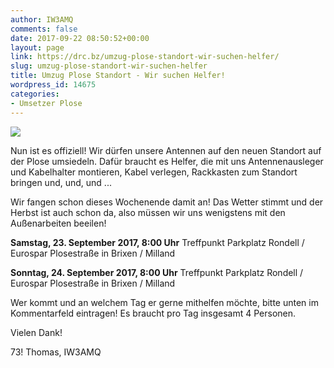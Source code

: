 ```yaml
---
author: IW3AMQ
comments: false
date: 2017-09-22 08:50:52+00:00
layout: page
link: https://drc.bz/umzug-plose-standort-wir-suchen-helfer/
slug: umzug-plose-standort-wir-suchen-helfer
title: Umzug Plose Standort - Wir suchen Helfer!
wordpress_id: 14675
categories:
- Umsetzer Plose
---
```


![](https://drc.bz/wp-content/uploads/2017/09/20160607_Norden_5-768x1024.jpg)

Nun ist es offiziell! Wir dürfen unsere Antennen auf den neuen Standort auf der Plose umsiedeln. Dafür braucht es Helfer, die mit uns Antennenausleger und Kabelhalter montieren, Kabel verlegen, Rackkasten zum Standort bringen und, und, und ...

Wir fangen schon dieses Wochenende damit an! Das Wetter stimmt und der Herbst ist auch schon da, also müssen wir uns wenigstens mit den Außenarbeiten beeilen!

**Samstag, 23. September 2017, 8:00 Uhr** Treffpunkt Parkplatz Rondell / Eurospar Plosestraße in Brixen / Milland

**Sonntag, 24. September 2017, 8:00 Uhr** Treffpunkt Parkplatz Rondell / Eurospar Plosestraße in Brixen / Milland

Wer kommt und an welchem Tag er gerne mithelfen möchte, bitte unten im Kommentarfeld eintragen! Es braucht pro Tag insgesamt 4 Personen.

Vielen Dank!

73! Thomas, IW3AMQ
